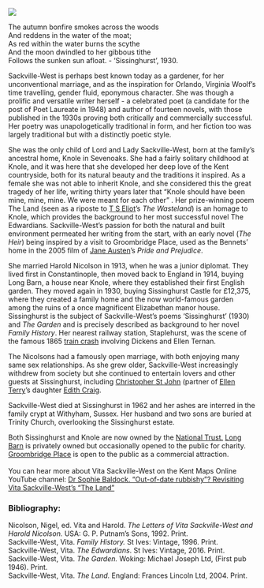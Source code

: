 <a href="https://juncture-digital.org"><img src="https://juncture-digital.org/images/ve-button.png"></a>
<param ve-config title="Vita Sackville-West (1892-1962)" author="Clare Nursey" layout="vtl" banner="https://upload.wikimedia.org/wikipedia/commons/d/db/Sissinghurst_Castle%2C_Biddenden_Road%2C_Sissinghurst%2C_Kent_-_geograph.org.uk_-_1387067.jpg" attribution="Oast House Archive / Sissinghurst Castle, Biddenden Road, Sissinghurst, Kent">
<param ve-entity eid="Q1971996" aliases="Sissinghurst">
<param ve-entity eid="Q1285144" aliases="Knole House">
<param ve-entity eid="Q2204332" aliases="Long Barn">
<param ve-entity eid="Q1547383" aliases="Groombridge Place">

The autumn bonfire smokes across the woods   
And reddens in the water of the moat;   
As red within the water burns the scythe    
And the moon dwindled to her gibbous tithe   
Follows the sunken sun afloat. - ‘Sissinghurst’, 1930.   
<param ve-image url="images/sissinghurst2.jpg" label="Sissinghurst">
<param ve-map center="Q1971996" zoom="10">

Sackville-West is perhaps best known today as a gardener, for her unconventional marriage, and as the inspiration for Orlando, Virginia Woolf’s time travelling, gender fluid, eponymous character. She was though a prolific and versatile writer herself - a celebrated poet (a candidate for the post of Poet Laureate in 1948) and author of fourteen novels, with those published in the 1930s proving both critically and commercially successful. Her poetry was unapologetically traditional in form, and her fiction too was largely traditional but with a distinctly poetic style.
<param ve-image url="https://upload.wikimedia.org/wikipedia/commons/8/8e/Hon_Mrs_Nicholson_cropped.jpg" label="Hon Mrs Nicholson" attribution="George Grantham Bain Collection (Library of Congress), Public domain, via Wikimedia Commons">
<param ve-map center="Q1971996" zoom="10">

She was the only child of Lord and Lady Sackville-West, born at the family’s ancestral home, Knole in Sevenoaks. She had a fairly solitary childhood at Knole, and it was here that she developed her deep love of the Kent countryside, both for its natural beauty and the traditions it inspired. As a female she was not able to inherit Knole, and she considered this the great tragedy of her life, writing thirty years later that “Knole should have been mine, mine, mine. We were meant for each other”  . Her prize-winning poem The Land (seen as a riposte to [T S Eliot](/20/20c-eliot-biography)’s _The Wasteland_) is an homage to Knole, which provides the background to her most successful novel The Edwardians. Sackville-West’s passion for both the natural and built environment permeated her writing from the start, with an early novel (_The Heir_) being inspired by a visit to Groombridge Place, used as the Bennets’ home in the 2005 film of [Jane Austen](/19c/19c-austen-biography)’s _Pride and Prejudice_. 
<param ve-image url="https://upload.wikimedia.org/wikipedia/commons/a/a8/Groombridge_Place_and_Moat._-_geograph.org.uk_-_170963.jpg" label="Groombridge Place" attribution="Colin Smith / Groombridge Place and Moat">
<param ve-map center="Q18160916" zoom="10">

She married Harold Nicolson in 1913, when he was a junior diplomat. They lived first in Constantinople, then moved back to England in 1914, buying Long Barn, a house near Knole, where they established their first English garden. They moved again in 1930, buying Sissinghurst Castle for £12,375, where they created a family home and the now world-famous garden among the ruins of a once magnificent Elizabethan manor house. Sissinghurst is the subject of Sackville-West’s poems ‘Sissinghurst’ (1930) and _The Garden_ and is precisely described as background to her novel _Family History_. Her nearest railway station, Staplehurst, was the scene of the famous 1865 [train crash]( /dickens/dickens-staplehurst) involving Dickens and Ellen Ternan.
<param ve-image url="images/sissinghurstpostcard.jpg" label="Sissinghurst Castle" attribution="Carolyn Oulton">
<param ve-map primary center="Q1971996" zoom="10">

The Nicolsons had a famously open marriage, with both enjoying many same sex relationships. As she grew older, Sackville-West increasingly withdrew from society but she continued to entertain lovers and other guests at Sissinghurst, including [Christopher St John](/20c/20c-st-john-biography) (partner of [Ellen Terry](/20c/20c-terry-biography)’s daughter [Edith Craig](/20c/20c-craig-biography).  
<param ve-image url="images/christopherstjohn.jpg" label="Christopher St John" attribution="image taken from the print version of her play The Coronation published in 1912 -Photographed by Marie Leon">

Sackville-West died at Sissinghurst in 1962 and her ashes are interred in the family crypt at Withyham, Sussex. Her husband and two sons are buried at Trinity Church, overlooking the Sissinghurst estate.  
<param ve-image url="https://upload.wikimedia.org/wikipedia/commons/d/d4/Trinity_Church%2C_Sissinghurst_-_geograph.org.uk_-_1803168.jpg" label="Trinity Church, Sissinghurst" attribution="Nigel Chadwick, CC BY-SA 2.0 https://creativecommons.org/licenses/by-sa/2.0, via Wikimedia Commons">
<param ve-map primary center="Q283645" zoom="10">

Both Sissinghurst and Knole are now owned by the [National Trust.](https://www.nationaltrust.org.uk/) 
[Long Barn](https://en.wikipedia.org/wiki/Long_Barn) is privately owned but occasionally opened to the public for charity. 
[Groombridge Place](www.groombridgeplace.com) is open to the public as a commercial attraction. 
<br>
<br> You can hear more about Vita Sackville-West on the Kent Maps Online YouTube channel: [Dr Sophie Baldock. “Out-of-date rubbishy”? Revisiting Vita Sackville-West’s “The Land”](https://youtu.be/8h-0Z0HY_kU)
<param ve-image url="https://upload.wikimedia.org/wikipedia/commons/0/05/Sissinghurst_castle.JPG" label="Sissinghurst Gardens" attribution="Klaus D. Peter, Wiehl, Germany, via Wikimedia Commons" license="CC BY 2.0 DE">

### Bibliography:
Nicolson, Nigel, ed. Vita and Harold. _The Letters of Vita Sackville-West and Harold Nicolson._ USA: G. P. Putnam’s Sons, 1992. Print.   
Sackville-West, Vita. _Family History._ St Ives: Vintage, 1996. Print.   
Sackville-West, Vita. _The Edwardians_. St Ives: Vintage, 2016. Print.  
Sackville-West, Vita. _The Garden._ Woking: Michael Joseph Ltd, (First pub 1946). Print.  
Sackville-West, Vita. _The Land._ England: Frances Lincoln Ltd, 2004. Print.  
<param ve-image url="images/sissinghurstcover.jpg" label="Cover of Sissinghurst by Vita Sackville-West">

